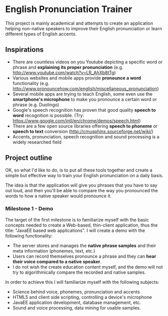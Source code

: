 English Pronunciation Trainer
======

This project is mainly academical and attempts to create an application helping non-native speakers to improve their English pronunciation or learn different types of English accents. 

Inspirations
-------

 * There are countless videos on you Youtube depicting a specific word or phrase and **explaining its proper pronunciation** (e.g. http://www.youtube.com/watch?v=LR_AhXb8tTg)
 * Various websites and mobile apps provide **pronounce a word** functionality (e.g. http://www.pronouncehow.com/english/miscellaneous_pronunciation)
 * Several mobile apps are trying to teach English, some even use the **smartphone's microphone** to make you pronounce a certain word or phrase (e.g. Duolingo)
 * Google's speech recognition has proven that good quality **speech to word** recognition is possible. (Try: https://www.google.com/intl/en/chrome/demos/speech.html)
 * There are a few open source libraries offering **speech to phoneme** or **speech to text** conversion (http://cmusphinx.sourceforge.net/wiki/)
 * Accents, pronunciation, speech recognition and sound processing is a widely researched field

Project outline
-------

OK, so what I'd like to do, is to put all these tools together and create a simple but effective way to train your English pronunciation on a daily basis. 

The idea is that the application will give you phrases that you have to say out loud, and then you'll be able to compare the way you pronounced the words to how a native speaker would pronounce it. 

### Milestone 1 - Demo ###

The target of the first milestone is to familiarize myself with the basic concepts needed to create a Web-based, thin-client application, thus the title: "JavaEE based web applications".  I will create a demo with the following functionality:
 * The server stores and manages the **native phrase samples** and their meta information (phonemes, text, etc.)
 * Users can record themselves pronounce a phrase and they can **hear their voice compared to a native speaker**.
 * I do not wish the create education content myself, and the demo will not try to algorithmically compare the recorded and native samples.
 
In order to achieve this I will familiarize myself with the following subjects:
 * Science behind voice, phonemes, pronunciation and accents
 * HTML5 and client side scripting, controlling a device's microphone
 * JavaEE application development, database management, etc.
 * Sound and voice processing, data mining for usable samples.
 








 


